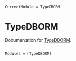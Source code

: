 ```@meta
CurrentModule = TypeDBORM
```

# TypeDBORM

Documentation for [TypeDBORM](https://GitHub.com/FrankUrbach/TypeDBORM.jl).

```@index
```

```@autodocs
Modules = [TypeDBORM]
```
